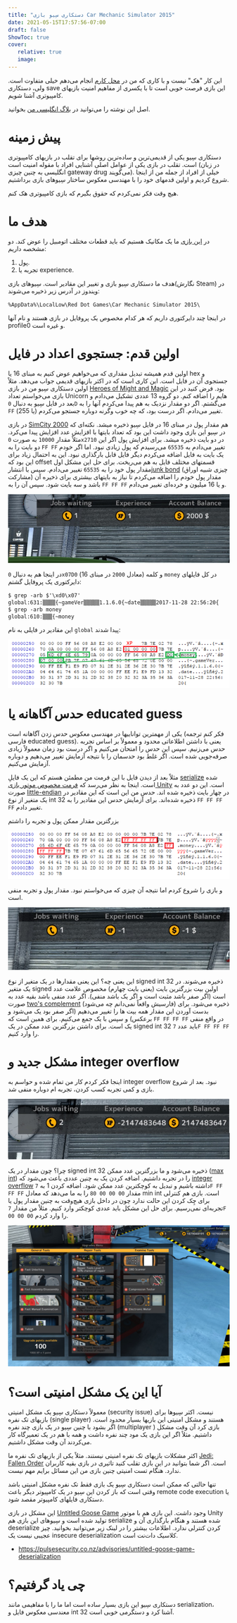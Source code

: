 ```yaml
---
title: "دستکاری سِیو بازی Car Mechanic Simulator 2015"
date: 2021-05-15T17:57:56-07:00
draft: false
ShowToc: true
cover:
   relative: true
   image: 
---
```


این کار "هک" نیست و با کاری که من در [محل کارم][ea-security] انجام می‌دهم خیلی
متفاوت است. ولی، دستکاری save این بازی فرصت خوبی است تا با یکسری از مفاهیم امنیت
بازیهای کامپیوتری آشنا شویم.

[ea-security]: https://www.ea.com/security

اصل این نوشته را می‌توانید در [بلاگ انگلیسی من][english-version] بخوانید.

[english-version]: https://parsiya.net/blog/2017-11-29-hacking-car-mechanic-simulator-2015/

# پیش زمینه
دستکاری سِیو یکی از قدیمی‌ترین و ساده‌ترین روشها برای تقلب در بازیهای کامپیوتری
است. تقلب در بازی یکی از عوامل اصلی آشنایی افراد با مقوله امنیت است (در زبان
انگلیسی به چنین چیزی gateway drug می‌گویند). خیلی از افراد از جمله من از اینجا
شروع کردیم و اولین قدمهای خود را با مهندسی معکوس ساختار سِیوهای بازی برداشتیم.

هیچ وقت فکر نمی‌کردم که حقوق بگیرم که بازی کامپیوتری هک کنم.

# هدف ما
در [این بازی][steam-link] ما یک مکانیک هستیم که باید قطعات مختلف اتومبیل را عوض کند. دو مشخصه داریم:

1. پول.
2. تجربه یا experience.

[steam-link]: https://store.steampowered.com/app/320300/Car_Mechanic_Simulator_2015/

هدف ما دستکاری سِیو بازی و تغییر این مقادیر است. سِیوهای بازی(نگارش Steam) در ویندوز در آدرس زیر ذخیره می‌شوند:

```
%AppData%\LocalLow\Red Dot Games\Car Mechanic Simulator 2015\
```

در اینجا چند دایرکتوری داریم که هر کدام مخصوص یک پروفایل در بازی هستند و نام آنها profile0 و غیره است.

# اولین قدم: جستجوی اعداد در فایل
اولین قدم همیشه تبدیل مقداری که می‌خواهیم عوض کنیم به مبنای 16 یا hex و جستجوی
آن در فایل است. این کاری است که در اکثر بازیهای قدیمی جواب می‌دهد. مثلاً اولین
دستکاری سِیو من در بازی [Heroes of Might and Magic][hmm-gog-link] بود. فرض کنید
در این بازی می‌خواستم تعداد Unicorn هایم را اضافه کنم. دو گروه 13 عددی تشکیل
می‌دادم و بعد در فایل سِیو به دنبال `0D` می‌گشتم. اگر دو مقدار نزدیک به هم پیدا
می‌کردم آنها را به `FF` (یا 255) تغییر می‌دادم. اگر درست بود، که چه خوب وگرنه
دوباره جستجو می‌کردم.

[hmm-gog-link]: https://www.gog.com/game/heroes_of_might_and_magic

در بازی [SimCity 2000][simcity-origin-link] هم مقدار پول در مبنای 16 در فایل
سِیو ذخیره میشد. نکته‌ای که در سِیو این بازی وجود داشت این بود که تعداد بایتها
با افزایش عدد افزایش پیدا می‌کرد. مثلاً مقدار `10000` به صورت `0x2710` در دو بایت
ذخیره میشد. برای افزایش پول اگر این دو بایت را به `FF FF` تغییر می‌دادم به `65535`
می‌رسیدم که پول زیادی نبود. اما اگر خودم یک بایت به فایل اضافه می‌کردم دیگر فایل
قابل بارگذاری نبود. این به احتمال زیاد برای این بود که offset قسمتهای مختلف فایل
به هم می‌ریخت. برای حل این مشکل اول مقدار پول خود را به `65535` تغییر می‌دادم. سپس
با انتشار[junk bond][simcity-junkbond-link] (چیزی شبیه اوراق مشارکت) مقدار پول خودم را اضافه می‌کردم تا
نیاز به بایتهای بیشتری برای ذخیره آن باشد و سه بایت شود. سپس آن را به `FF FF FF` و
یا 16 میلیون و خرده‌ای تغییر می‌دادم.

[simcity-origin-link]: https://www.origin.com/can/en-us/store/simcity/simcity-2000
[simcity-junkbond-link]: https://simcity.fandom.com/wiki/Loan#SimCity_2000

![مقدار پول و تجربه من در ابتدا](01-starting.jpg)

در اینجا هم به دنبال `0x07D0` (معادل `2000` در مبنای 16) و کلمه `money` در کل
فایلهای دایرکتوری یک پروفایل گشتم:

```
$ grep -arb $'\xd0\x07'
global:631:▒▒▒▒{~gameVer▒▒▒▒▒1.1.6.0{~date▒▒▒▒▒2017-11-28 22:56:20{
$ grep -arb money
global:610:▒▒▒{~money
```

این مقادیر در فایلی به نام `global` پیدا شدند:

![تجربه و پول در فایل global](02-inside-global.png)

# حدس آگاهانه یا educated guess
یکی از مهمترین تواناییها در مهندسی معکوس حدس زدن آگاهانه است (فکر کنم ترجمه
فارسی educated guess). یعنی با داشتن اطلاعاتی محدود و معمولاً بر اساس تجربه
حدس می‌زنیم. سپس این حدس را امتحان می‌کنیم و اگر درست بود زمان معمولاً زیادی
صرفه‌جویی شده است. اگر غلط بود حدسمان را با نتیجه آزمایش تغییر می‌دهیم و دوباره
آزمایش می‌کنیم.

مثلاً بعد از دیدن فایل با این فرمت من مطمئن هستم که این یک فایلِ [serialize][serialize-wikipedia] شده
است. اینجا به نظر می‌رسد که [فرمت مخصوص موتور بازی Unity][unity-serialization-format] است. این دو عدد به صورت
[little-endian][little-endian-wikipedia] در چهار بایت ذخیره شده اند. حدس من این است که این مقادیر در یک
متغیر از نوع int 32 ذخیره شده‌اند. برای آزمایش حدس این مقادیر را به `FF FF FF FF`
تغییر دادم.

[serialize-wikipedia]: https://en.wikipedia.org/wiki/Serialization
[unity-serialization-format]: https://github.com/ata4/disunity/wiki/Serialized-file-format
[little-endian-wikipedia]: https://en.wikipedia.org/wiki/Endianness#Example

بزرگترین مقدار ممکن پول و تجربه را داشتم

![](03-global-edited.png)

و بازی را شروع کردم اما نتیجه آن چیزی که می‌خواستم نبود. مقدار پول و تجربه منفی است.

![](04-after-edit1.jpg)

این یعنی چه؟ این یعنی مقدارها در یک متغیر از نوع signed int 32 ذخیره می‌شوند. در
یک متغیر signed اولین بیت بزرگترین بایت (یعنی بایت چهارم) مخصوص علامت عدد است
(اگر صفر باشد مثبت است و اگر یک باشد منفی). اگر عدد منفی باشد بقیه عدد به صورت
[two's complement][twos-complement-wikipedia] (فارسیش واقعاً نمی‌دانم چه می‌شود)
ذخیره می‌شود. برای بدست آوردن این مقدار همه بیت ها را تغییر می‌دهیم (اگر صفر بود
یک می‌شود و برعکس) و سپس با یک جمع می‌کنیم. برای همین است که `FF FF FF FF` در
واقع منفی یک است. برای داشتن بزرگترین عدد ممکن در یک signed int 32 باید عدد `7F
FF FF FF` را وارد کنیم.

[twos-complement-wikipedia]: https://en.wikipedia.org/wiki/Two%27s_complement

# مشکل جدید و integer overflow
اینجا فکر کردم کار من تمام شده و حواسم به integer overflow نبود. بعد از شروع بازی و کمی تجربه کسب کردن، تجربه ام دوباره منفی شد.

![](07-int32-underflow.jpg)

چرا؟ چون مقدار در یک signed int 32 ذخیره می‌شود و ما بزرگترین عدد ممکن ([max
int][max-int-wikipedia]) را در تجربه داشتیم. اضافه کردن یک به چنین عددی باعث
می‌شود که [integer overflow][integer-overflow-wikipedia] داشته باشیم و تبدیل به
کوچکترین عدد ممکن شود. اضافه کردن 1 به `7F FF FF FF` مقدار `00 00 00 80` را به ما
می‌دهد که معادل min int است. بازی هم کنترلی برای چِک کردن این حالت ندارد چون در
داخل بازی هیچ‌وقت به چنین مقدار پول یا تجربه‌ای نمی‌رسیم. برای حل این مشکل باید
عددی کوچکتر وارد کنیم. مثلاً من مقدار `7F 00 00 00` را وارد کردم.

[max-int-wikipedia]: https://en.wikipedia.org/wiki/2,147,483,647
[integer-overflow-wikipedia]: https://en.wikipedia.org/wiki/Integer_overflow

![](08-monies.jpg)

# آیا این یک مشکل امنیتی است؟
معمولاً دستکاری سِیو یک مشکل امنیتی (security issue) نیست. اکثر سِیوها برای
بازیهای تک نفره (single player) هستند و مشکل امنیتی این بازیها بسیار محدود است.
اگر بشود با چنین سِیو در یک بازی چند نفره (multiplayer ) بازی کرد آن وقت مشکل
داشتیم. مثلاً اگر این بازی یک مود چند نفره داشت و همه با هم در یک تعمیرگاه کار
می‌کردند آن وقت مشکل داشتیم.

اکثر مشکلات بازیهای تک نفره امنیتی نیستند. مثلاً یکی از بازیهای تک نفره ما
[Jedi: Fallen Order][jedi-fallen-order] است. اگر شما بتوانید در این بازی تقلب
کنید تاثیری در بازی بقیه کاربران ندارد. هنگام تست امنیتی چنین بازی من این مسائل
برایم مهم نیست.

[jedi-fallen-order]: https://www.ea.com/games/starwars/jedi-fallen-order

تنها حالتی که ممکن است دستکاری سِیو یک بازی فقط تک نفره مشکل امنیتی باشد وقتی
است که باز کردن این سِیو در یک کامپیوتر دیگر باعث remote code execution یا
دستکاری فایلهای کامپیوتر مقصد شود.

این مشکل در بازی [Untitled Goose Game][goose-game] وجود داشت. این بازی هم با
موتور Unity تولید شده است و سِیوهای این بازی هم serialize شده هستند و هنگام
بارگذاری آن و deserialize کردن کنترلی ندارد. اطلاعات بیشتر را در لینک زیر
می‌توانید بخوانید. چیز عجیبی نیست یک insecure deserialization کلاسیک  دات‌نت
است.

* https://pulsesecurity.co.nz/advisories/untitled-goose-game-deserialization

[goose-game]: https://goose.game/

# چی یاد گرفتیم؟
دستکاری سِیو این بازی بسیار ساده است اما ما را با مفاهیمی مانند serialization،
معندسی معکوس فایل و int 32 آشنا کرد و دستگرمی خوبی است.
